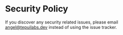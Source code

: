 # Security Policy

If you discover any security related issues, please email angel@tepuilabs.dev instead of using the issue tracker.
